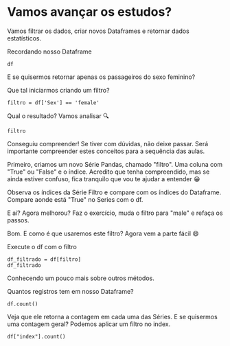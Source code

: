 # Vamos avançar os estudos?

Vamos filtrar os dados, criar novos Dataframes e retornar dados estatísticos.

Recordando nosso Dataframe

~~~
df
~~~

E se quisermos retornar apenas os passageiros do sexo feminino?

Que tal iniciarmos criando um filtro?


~~~
filtro = df['Sex'] == 'female'
~~~

Qual o resultado? Vamos analisar :mag:

~~~
filtro
~~~

Conseguiu compreender! Se tiver com dúvidas, não deixe passar. Será importante compreender estes conceitos para a sequência das aulas.

Primeiro, criamos um novo Série Pandas, chamado "filtro".
Uma coluna com "True" ou "False" e o índice. Acredito que tenha compreendido, mas se ainda estiver confuso, fica tranquilo que vou te ajudar a entender :grin:

Observa os índices da Série Filtro e compare com os índices do Dataframe. Compare aonde está "True" no Series com o df. 

E aí? Agora melhorou? Faz o exercício, muda o filtro para "male" e refaça os passos.

Bom. E como é que usaremos este filtro? Agora vem a parte fácil :smile:

Execute o df com o filtro

~~~
df_filtrado = df[filtro]
df_filtrado
~~~

Conhecendo um pouco mais sobre outros métodos.

Quantos registros tem em nosso Dataframe?

~~~
df.count()
~~~

Veja que ele retorna a contagem em cada uma das Séries. E se quisermos uma contagem geral? 
Podemos aplicar um filtro no index.

~~~
df["index"].count()
~~~
